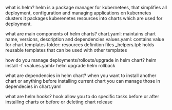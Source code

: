 what is helm?
helm is a package manager for kubernetees, that simplifies all deployment, configuration  and managing applications on kubernetes clusters
it packages kuberenetes resources into charts which are used for deployment.

what are main components of helm charts?
chart.yaml: maintains chart name, versions, description and dependencies
values.yaml: contains value for chart
templates folder: resources definition files
_helpers.tpl: holds reusable templates that can be used with other templates

how do you manage deployments/rollouts/upgrade in helm chart?
helm install <release-name> <chart-name> -f <values.yaml>
helm upgrade <release-name> <chart-name>
helm rollback <release-name> <revision-number>

what are dependencies in helm chart?
when you want to install another chart or anything before installing current chart
you can manage those in dependecies in chart.yaml


what are helm hooks?
hook allow you to do specific tasks before or after installing charts
or before or deleting chart release




